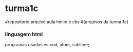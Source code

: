 # turma1c
#repositorio arquivo aula hmlm e cbs
#(arquivos da turma 1c)
### linguagem html
programas usados vs cod, atom, sublime;
